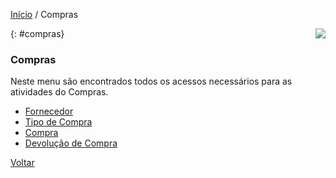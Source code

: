[Início](index.md) / Compras

<a href="http://docs.continentenuvem.com.br/dicas.html#dicas"><img align="right" src="http://docs.continentenuvem.com.br/images/dicas.jpg"></a>



{: #compras}

### Compras

Neste menu são encontrados todos os acessos necessários para as atividades do Compras.

- [Fornecedor](compras_fornecedor.md)
- [Tipo de Compra](compras_tipocompra.md)
- [Compra](compras_compra.md)
- [Devolução de Compra](compras_devolucao_compra.md)







[Voltar](index.md)

